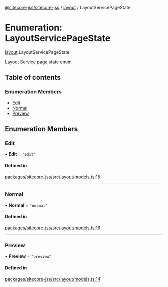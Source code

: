 [@sitecore-jss/sitecore-jss](../README.md) / [layout](../modules/layout.md) / LayoutServicePageState

# Enumeration: LayoutServicePageState

[layout](../modules/layout.md).LayoutServicePageState

Layout Service page state enum

## Table of contents

### Enumeration Members

- [Edit](layout.LayoutServicePageState.md#edit)
- [Normal](layout.LayoutServicePageState.md#normal)
- [Preview](layout.LayoutServicePageState.md#preview)

## Enumeration Members

### Edit

• **Edit** = ``"edit"``

#### Defined in

[packages/sitecore-jss/src/layout/models.ts:15](https://github.com/Sitecore/jss/blob/3ea859f70/packages/sitecore-jss/src/layout/models.ts#L15)

___

### Normal

• **Normal** = ``"normal"``

#### Defined in

[packages/sitecore-jss/src/layout/models.ts:16](https://github.com/Sitecore/jss/blob/3ea859f70/packages/sitecore-jss/src/layout/models.ts#L16)

___

### Preview

• **Preview** = ``"preview"``

#### Defined in

[packages/sitecore-jss/src/layout/models.ts:14](https://github.com/Sitecore/jss/blob/3ea859f70/packages/sitecore-jss/src/layout/models.ts#L14)
